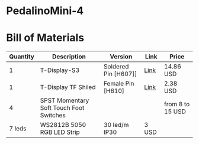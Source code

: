 # PedalinoMini-4


# Bill of Materials

Quantity|Description|Version|Link|Price
--------|-----------|-------|----|-----
1|T-Display-S3|Soldered Pin [H607]]|[Link](https://www.lilygo.cc/products/t-display-s3?variant=42351558590645)|14.86 USD
1|T-Display TF Shiled|Female Pin [H610]|[Link](https://www.lilygo.cc/products/t-display-tf-shied?variant=42729797025973)|2.38 USD
4|SPST Momentary Soft Touch Foot Switches|||from 8 to 15 USD
7 leds|WS2812B 5050 RGB LED Strip|30 led/m IP30|3 USD
